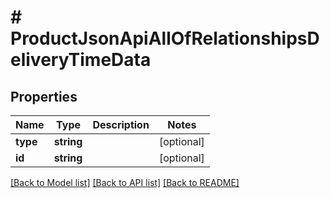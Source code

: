 # # ProductJsonApiAllOfRelationshipsDeliveryTimeData

## Properties

Name | Type | Description | Notes
------------ | ------------- | ------------- | -------------
**type** | **string** |  | [optional]
**id** | **string** |  | [optional]

[[Back to Model list]](../../README.md#models) [[Back to API list]](../../README.md#endpoints) [[Back to README]](../../README.md)
